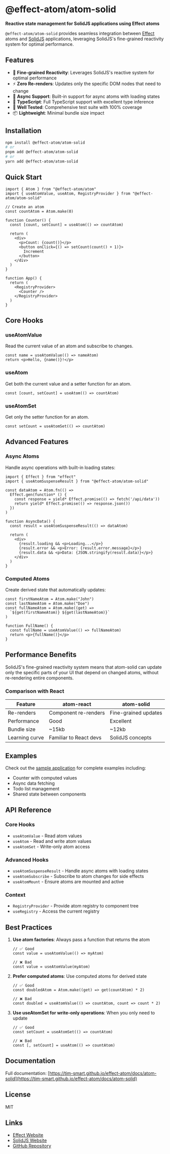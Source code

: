 # @effect-atom/atom-solid

**Reactive state management for SolidJS applications using Effect atoms**

`@effect-atom/atom-solid` provides seamless integration between [Effect](https://effect.website) atoms and [SolidJS](https://solidjs.com) applications, leveraging SolidJS's fine-grained reactivity system for optimal performance.

## Features

- 🚀 **Fine-grained Reactivity**: Leverages SolidJS's reactive system for optimal performance
- ⚡ **Zero Re-renders**: Updates only the specific DOM nodes that need to change
- 🔄 **Async Support**: Built-in support for async atoms with loading states
- 🎯 **TypeScript**: Full TypeScript support with excellent type inference
- 🧪 **Well Tested**: Comprehensive test suite with 100% coverage
- 📦 **Lightweight**: Minimal bundle size impact

## Installation

```bash
npm install @effect-atom/atom-solid
# or
pnpm add @effect-atom/atom-solid
# or
yarn add @effect-atom/atom-solid
```

## Quick Start

```tsx
import { Atom } from "@effect-atom/atom"
import { useAtomValue, useAtom, RegistryProvider } from "@effect-atom/atom-solid"

// Create an atom
const countAtom = Atom.make(0)

function Counter() {
  const [count, setCount] = useAtom(() => countAtom)

  return (
    <div>
      <p>Count: {count()}</p>
      <button onClick={() => setCount(count() + 1)}>
        Increment
      </button>
    </div>
  )
}

function App() {
  return (
    <RegistryProvider>
      <Counter />
    </RegistryProvider>
  )
}
```

## Core Hooks

### useAtomValue

Read the current value of an atom and subscribe to changes.

```tsx
const name = useAtomValue(() => nameAtom)
return <p>Hello, {name()}!</p>
```

### useAtom

Get both the current value and a setter function for an atom.

```tsx
const [count, setCount] = useAtom(() => countAtom)
```

### useAtomSet

Get only the setter function for an atom.

```tsx
const setCount = useAtomSet(() => countAtom)
```

## Advanced Features

### Async Atoms

Handle async operations with built-in loading states:

```tsx
import { Effect } from "effect"
import { useAtomSuspenseResult } from "@effect-atom/atom-solid"

const dataAtom = Atom.fn(() =>
  Effect.gen(function* () {
    const response = yield* Effect.promise(() => fetch('/api/data'))
    return yield* Effect.promise(() => response.json())
  })
)

function AsyncData() {
  const result = useAtomSuspenseResult(() => dataAtom)

  return (
    <div>
      {result.loading && <p>Loading...</p>}
      {result.error && <p>Error: {result.error.message}</p>}
      {result.data && <p>Data: {JSON.stringify(result.data)}</p>}
    </div>
  )
}
```

### Computed Atoms

Create derived state that automatically updates:

```tsx
const firstNameAtom = Atom.make("John")
const lastNameAtom = Atom.make("Doe")
const fullNameAtom = Atom.make((get) =>
  `${get(firstNameAtom)} ${get(lastNameAtom)}`
)

function FullName() {
  const fullName = useAtomValue(() => fullNameAtom)
  return <p>{fullName()}</p>
}
```

## Performance Benefits

SolidJS's fine-grained reactivity system means that atom-solid can update only the specific parts of your UI that depend on changed atoms, without re-rendering entire components.

### Comparison with React

| Feature | atom-react | atom-solid |
|---------|------------|------------|
| Re-renders | Component re-renders | Fine-grained updates |
| Performance | Good | Excellent |
| Bundle size | ~15kb | ~12kb |
| Learning curve | Familiar to React devs | SolidJS concepts |

## Examples

Check out the [sample application](../../sample/solid) for complete examples including:

- Counter with computed values
- Async data fetching
- Todo list management
- Shared state between components

## API Reference

### Core Hooks
- `useAtomValue` - Read atom values
- `useAtom` - Read and write atom values
- `useAtomSet` - Write-only atom access

### Advanced Hooks
- `useAtomSuspenseResult` - Handle async atoms with loading states
- `useAtomSubscribe` - Subscribe to atom changes for side effects
- `useAtomMount` - Ensure atoms are mounted and active

### Context
- `RegistryProvider` - Provide atom registry to component tree
- `useRegistry` - Access the current registry

## Best Practices

1. **Use atom factories**: Always pass a function that returns the atom
   ```tsx
   // ✅ Good
   const value = useAtomValue(() => myAtom)

   // ❌ Bad
   const value = useAtomValue(myAtom)
   ```

2. **Prefer computed atoms**: Use computed atoms for derived state
   ```tsx
   // ✅ Good
   const doubledAtom = Atom.make((get) => get(countAtom) * 2)

   // ❌ Bad
   const doubled = useAtomValue(() => countAtom, count => count * 2)
   ```

3. **Use useAtomSet for write-only operations**: When you only need to update
   ```tsx
   // ✅ Good
   const setCount = useAtomSet(() => countAtom)

   // ❌ Bad
   const [, setCount] = useAtom(() => countAtom)
   ```

## Documentation

Full documentation: [https://tim-smart.github.io/effect-atom/docs/atom-solid](https://tim-smart.github.io/effect-atom/docs/atom-solid)

## License

MIT

## Links

- [Effect Website](https://effect.website)
- [SolidJS Website](https://solidjs.com)
- [GitHub Repository](https://github.com/tim-smart/effect-atom)
```
